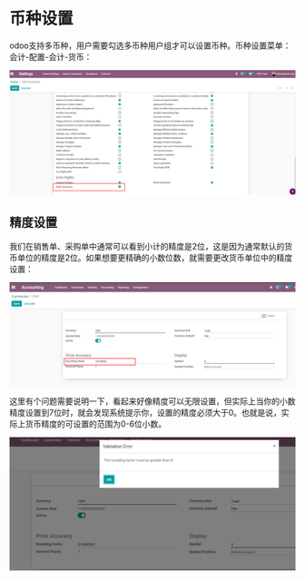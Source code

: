# 币种设置

odoo支持多币种，用户需要勾选多币种用户组才可以设置币种。币种设置菜单：会计-配置-会计-货币：

![](images/13.png)

## 精度设置

我们在销售单、采购单中通常可以看到小计的精度是2位，这是因为通常默认的货币单位的精度是2位。如果想要更精确的小数位数，就需要更改货币单位中的精度设置：

![](images/14.png)

这里有个问题需要说明一下，看起来好像精度可以无限设置，但实际上当你的小数精度设置到7位时，就会发现系统提示你，设置的精度必须大于0。也就是说，实际上货币精度的可设置的范围为0-6位小数。

![](images/15.png)
